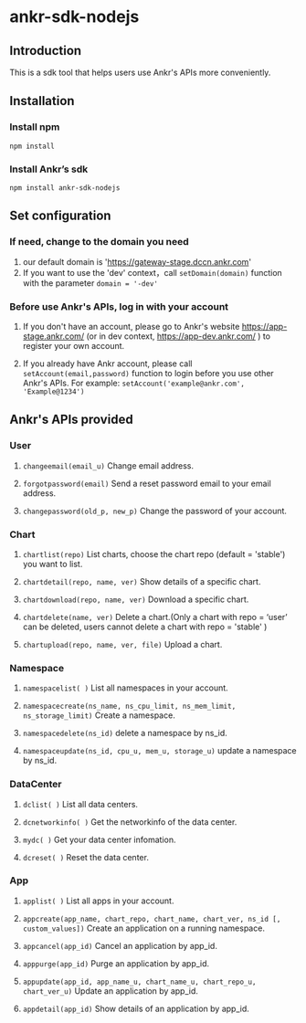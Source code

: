 # ankr-sdk-nodejs

## Introduction
This is a sdk tool that helps users use Ankr's APIs more conveniently.

## Installation
### Install npm
```
npm install
```
### Install Ankr’s sdk
```
npm install ankr-sdk-nodejs
```

## Set configuration
### If need, change to the domain you need
1. our default domain is 'https://gateway-stage.dccn.ankr.com'
2. If you want to use the 'dev' context，call `setDomain(domain)` function with the parameter `domain = '-dev'`

### Before use Ankr's APIs, log in with your account
1. If you don't have an account, please go to Ankr's website https://app-stage.ankr.com/ (or in dev context, https://app-dev.ankr.com/ ) to register your own account.

2. If you already have Ankr account, please call `setAccount(email,password)` function to login before you use other Ankr's APIs. For example: `setAccount('example@ankr.com', 'Example@1234')`

## Ankr's APIs provided
### User
1. `changeemail(email_u)`
Change email address.

2. `forgotpassword(email)`
Send a reset password email to your email address.

3. `changepassword(old_p, new_p)`
Change the password of your account.

### Chart
1. `chartlist(repo)`
List charts, choose the chart repo (default = 'stable') you want to list.

2. `chartdetail(repo, name, ver)`
Show details of a specific chart.

3. `chartdownload(repo, name, ver)`
Download a specific chart.

4. `chartdelete(name, ver)`
Delete a chart.(Only a chart with repo = ‘user’ can be deleted, users cannot delete a chart with repo = 'stable' )

5. `chartupload(repo, name, ver, file)`
Upload a chart.


### Namespace
1. `namespacelist( )`
List all namespaces in your account.

2. `namespacecreate(ns_name, ns_cpu_limit, ns_mem_limit, ns_storage_limit)`
Create a namespace.

3. `namespacedelete(ns_id)`
delete a namespace by ns_id.

4. `namespaceupdate(ns_id, cpu_u, mem_u, storage_u)`
update a namespace by ns_id.

### DataCenter
1. `dclist( )`
List all data centers.

2. `dcnetworkinfo( )`
Get the networkinfo of the data center.

3. `mydc( )`
Get your data center infomation.

4. `dcreset( )`
Reset the data center.


### App
1. `applist( )`
List all apps in your account.

2. `appcreate(app_name, chart_repo, chart_name, chart_ver, ns_id [, custom_values])`
Create an application on a running namespace.

3. `appcancel(app_id)`
Cancel an application by app_id.

4. `apppurge(app_id)`
Purge an application by app_id.

5. `appupdate(app_id, app_name_u, chart_name_u, chart_repo_u, chart_ver_u)`
Update an application by app_id.

6. `appdetail(app_id)`
Show details of an application by app_id. 

